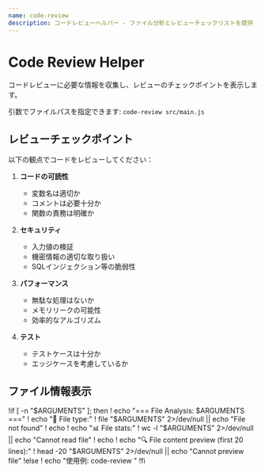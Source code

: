 ```yaml
---
name: code-review
description: コードレビューヘルパー - ファイル分析とレビューチェックリストを提供
---
```


# Code Review Helper

コードレビューに必要な情報を収集し、レビューのチェックポイントを表示します。

引数でファイルパスを指定できます: `code-review src/main.js`

## レビューチェックポイント

以下の観点でコードをレビューしてください：

1. **コードの可読性**
   - 変数名は適切か
   - コメントは必要十分か
   - 関数の責務は明確か

2. **セキュリティ**
   - 入力値の検証
   - 機密情報の適切な取り扱い
   - SQLインジェクション等の脆弱性

3. **パフォーマンス**
   - 無駄な処理はないか
   - メモリリークの可能性
   - 効率的なアルゴリズム

4. **テスト**
   - テストケースは十分か
   - エッジケースを考慮しているか

## ファイル情報表示

!if [ -n "$ARGUMENTS" ]; then
!  echo "=== File Analysis: $ARGUMENTS ==="
!  echo "📄 File type:"
!  file "$ARGUMENTS" 2>/dev/null || echo "File not found"
!  echo
!  echo "📊 File stats:"
!  wc -l "$ARGUMENTS" 2>/dev/null || echo "Cannot read file"
!  echo
!  echo "🔍 File content preview (first 20 lines):"
!  head -20 "$ARGUMENTS" 2>/dev/null || echo "Cannot preview file"
!else
!  echo "使用例: code-review <filepath>"
!fi
